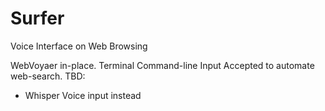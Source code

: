 # Surfer
Voice Interface on Web Browsing

WebVoyaer in-place. Terminal Command-line Input Accepted to automate web-search. 
TBD: 
- Whisper Voice input instead
